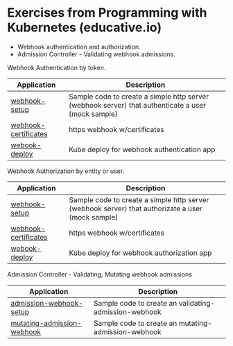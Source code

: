 # Exercises from Programming with Kubernetes (educative.io)

- Webhook authentication and authorization.
- Admission Controller - Validating webhook admissions.


Webhook Authentication by token.

| Application | Description |
|-------------|-------------|
| [webhook-setup](lab-01-webhook-auhtN/) | Sample code to create a simple http server (webhook server) that authenticate a user (mock sample)  |
| [webhook-certificates](lab-02-webhook-authN-cert) | https webhook w/certificates  |
| [webook-deploy](lab-03-webhook-authN-deploy/) | Kube deploy for webhook authentication app |


Webhook Authorization by entity or user.

| Application | Description |
|-------------|-------------|
| [webhook-setup](lab-04-webhook-authZ/) | Sample code to create a simple http server (webhook server) that authorizate a user (mock sample)  |
| [webhook-certificates](lab-05-webhook-authZ-cert) | https webhook w/certificates  |
| [webook-deploy](lab-06-webhook-authZ-deploy/) | Kube deploy for webhook authorization app |


Admission Controller - Validating, Mutating webhook admissions

| Application | Description |
|-------------|-------------|
| [admission-webhook-setup](lab-07-admission-webhook/) | Sample code to create an validating-admission-webhook |
| [mutating-admission-webhook](lab-08-mutating-admission-webhook/) | Sample code to create an mutating-admission-webhook |